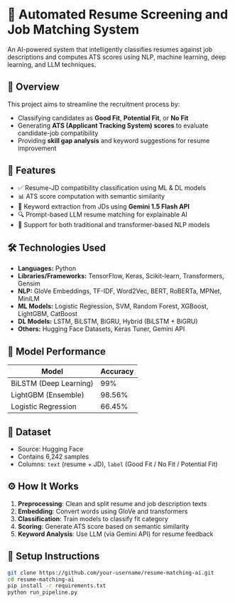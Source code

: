 # 🤖 Automated Resume Screening and Job Matching System

An AI-powered system that intelligently classifies resumes against job descriptions and computes ATS scores using NLP, machine learning, deep learning, and LLM techniques.

## 📌 Overview

This project aims to streamline the recruitment process by:
- Classifying candidates as **Good Fit**, **Potential Fit**, or **No Fit**
- Generating **ATS (Applicant Tracking System) scores** to evaluate candidate-job compatibility
- Providing **skill gap analysis** and keyword suggestions for resume improvement

## 🚀 Features

- ✅ Resume-JD compatibility classification using ML & DL models
- 📊 ATS score computation with semantic similarity
- 📌 Keyword extraction from JDs using **Gemini 1.5 Flash API**
- 🔍 Prompt-based LLM resume matching for explainable AI
- 🧠 Support for both traditional and transformer-based NLP models

## 🛠️ Technologies Used

- **Languages:** Python
- **Libraries/Frameworks:** TensorFlow, Keras, Scikit-learn, Transformers, Gensim
- **NLP:** GloVe Embeddings, TF-IDF, Word2Vec, BERT, RoBERTa, MPNet, MiniLM
- **ML Models:** Logistic Regression, SVM, Random Forest, XGBoost, LightGBM, CatBoost
- **DL Models:** LSTM, BiLSTM, BiGRU, Hybrid (BiLSTM + BiGRU)
- **Others:** Hugging Face Datasets, Keras Tuner, Gemini API

## 🧪 Model Performance

| Model                  | Accuracy |
|------------------------|----------|
| BiLSTM (Deep Learning) | 99%      |
| LightGBM (Ensemble)    | 98.56%   |
| Logistic Regression    | 66.45%   |

## 📂 Dataset

- Source: Hugging Face  
- Contains 6,242 samples  
- Columns: `text` (resume + JD), `label` (Good Fit / No Fit / Potential Fit)

## ⚙️ How It Works

1. **Preprocessing**: Clean and split resume and job description texts
2. **Embedding**: Convert words using GloVe and transformers
3. **Classification**: Train models to classify fit category
4. **Scoring**: Generate ATS score based on semantic similarity
5. **Keyword Analysis**: Use LLM (via Gemini API) for resume feedback

## 🔧 Setup Instructions

```bash
git clone https://github.com/your-username/resume-matching-ai.git
cd resume-matching-ai
pip install -r requirements.txt
python run_pipeline.py
